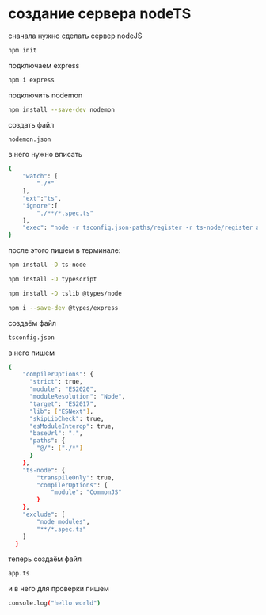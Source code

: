 # создание сервера nodeTS

сначала нужно сделать сервер nodeJS

``` bash
npm init
```

подключаем express

``` bash
npm i express
```

подключить nodemon

``` bash
npm install --save-dev nodemon
```

создать файл

``` bash
nodemon.json
```

в него нужно вписать 

``` bash
{
    "watch": [
        "./*"
    ],
    "ext":"ts",
    "ignore":[
        "./**/*.spec.ts"
    ],
    "exec": "node -r tsconfig.json-paths/register -r ts-node/register app.ts"
}
```

после этого пишем в терминале:
``` bash
npm install -D ts-node
```

``` bash
npm install -D typescript
```

``` bash
npm install -D tslib @types/node
```

``` bash
npm i --save-dev @types/express
```

создаём файл

``` bash
tsconfig.json
```

в него пишем

``` bash
{
    "compilerOptions": {
      "strict": true,
      "module": "ES2020",
      "moduleResolution": "Node",
      "target": "ES2017",
      "lib": ["ESNext"],
      "skipLibCheck": true,
      "esModuleInterop": true,
      "baseUrl": ".",
      "paths": {
        "@/": ["./*"]
      }
    },
    "ts-node": {
        "transpileOnly": true,
        "compilerOptions": {
            "module": "CommonJS"
        }
    },
    "exclude": [
        "node_modules",
        "**/*.spec.ts"
    ]
  }
```

теперь создаём файл

``` bash
app.ts
```

и в него для проверки пишем

``` bash
console.log("hello world")
```


